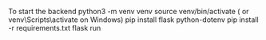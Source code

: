 To start the backend
python3 -m venv venv
source venv/bin/activate ( or venv\Scripts\activate on Windows)
pip install flask python-dotenv
pip install -r requirements.txt
flask run
